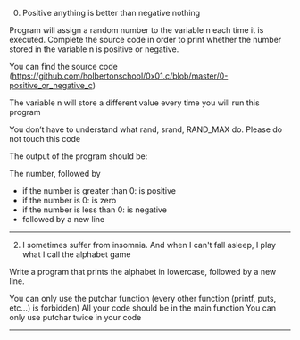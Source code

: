 0. Positive anything is better than negative nothing

Program will assign a random number to the variable n each time it is executed. Complete the source code in order to print whether the number stored in the variable n is positive or negative.


You can find the source code (https://github.com/holbertonschool/0x01.c/blob/master/0-positive_or_negative_c)

The variable n will store a different value every time you will run this program

You don’t have to understand what rand, srand, RAND_MAX do. Please do not touch this code

The output of the program should be:

The number, followed by

+ if the number is greater than 0: is positive
+ if the number is 0: is zero
+ if the number is less than 0: is negative
+ followed by a new line

--------------------------------------------

2. I sometimes suffer from insomnia. And when I can't fall asleep, I play what I call the alphabet game

Write a program that prints the alphabet in lowercase, followed by a new line.

You can only use the putchar function (every other function (printf, puts, etc…) is forbidden)
All your code should be in the main function
You can only use putchar twice in your code

-----------------------------------------------------------------
